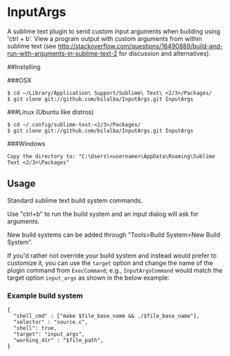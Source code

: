 # InputArgs
A sublime text plugin to send custom input arguments when building using 'ctrl + b'. View a program output with custom arguments from within sublime text (see http://stackoverflow.com/questions/16490889/build-and-run-with-arguments-in-sublime-text-2 for discussion and alternatives).

##Installing

###OSX

```
$ cd ~/Library/Application\ Support/Sublime\ Text\ <2/3>/Packages/
$ git clone git://github.com/bilalba/InputArgs.git InputArgs

```

###Linux (Ubuntu like distros)

```
$ cd ~/.config/sublime-text-<2/3>/Packages/
$ git clone git://github.com/bilalba/InputArgs.git InputArgs

```

###Windows

```
Copy the directory to: "C:\Users\<username>\AppData\Roaming\Sublime Text <2/3>\Packages"

```


## Usage

Standard sublime text build system commands.

Use "ctrl+b" to run the build system and an input dialog will ask for arguments.

New build systems can be added through "Tools>Build System>New Build System".

If you'd rather not override your build system and instead would prefer to customize it, you can use the `target` option and change the name of the plugin command from `ExecCommand`; e.g., `InputArgsCommand` would match the target option `input_args` as shown in the below example:

### Example build system
```
{
  "shell_cmd" : ["make $file_base_name && ./$file_base_name"],
  "selector" : "source.c",
  "shell": true,
  "target": "input_args",
  "working_dir" : "$file_path",
}
```